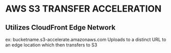 # AWS S3 TRANSFER ACCELERATION

## Utilizes CloudFront Edge Network
ex: bucketname.s3-accelerate.amazonaws.com
Uploads to a distinct URL to an edge location which then transfers to S3
